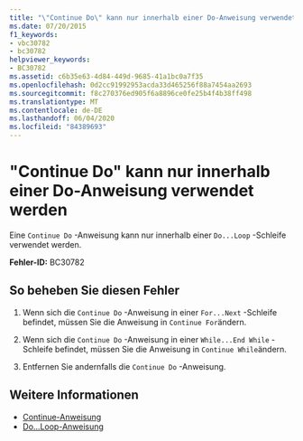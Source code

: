 ```yaml
---
title: "\"Continue Do\" kann nur innerhalb einer Do-Anweisung verwendet werden"
ms.date: 07/20/2015
f1_keywords:
- vbc30782
- bc30782
helpviewer_keywords:
- BC30782
ms.assetid: c6b35e63-4d84-449d-9685-41a1bc0a7f35
ms.openlocfilehash: 0d2cc91992953acda33d465256f88a7454aa2693
ms.sourcegitcommit: f8c270376ed905f6a8896ce0fe25b4f4b38ff498
ms.translationtype: MT
ms.contentlocale: de-DE
ms.lasthandoff: 06/04/2020
ms.locfileid: "84389693"
---
```

# <a name="continue-do-can-only-appear-inside-a-do-statement"></a>"Continue Do" kann nur innerhalb einer Do-Anweisung verwendet werden
Eine `Continue Do` -Anweisung kann nur innerhalb einer `Do...Loop` -Schleife verwendet werden.  
  
 **Fehler-ID:** BC30782  
  
## <a name="to-correct-this-error"></a>So beheben Sie diesen Fehler  
  
1. Wenn sich die `Continue Do` -Anweisung in einer `For...Next` -Schleife befindet, müssen Sie die Anweisung in `Continue For`ändern.  
  
2. Wenn sich die `Continue Do` -Anweisung in einer `While...End While` -Schleife befindet, müssen Sie die Anweisung in `Continue While`ändern.  
  
3. Entfernen Sie andernfalls die `Continue Do` -Anweisung.  
  
## <a name="see-also"></a>Weitere Informationen

- [Continue-Anweisung](../language-reference/statements/continue-statement.md)
- [Do...Loop-Anweisung](../language-reference/statements/do-loop-statement.md)
